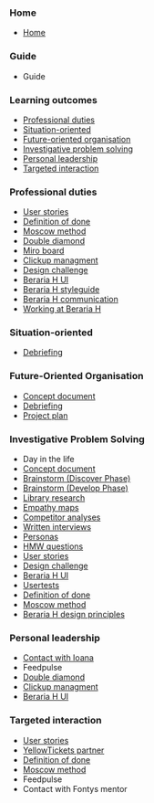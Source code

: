 ### Home

* [Home](https://git.fhict.nl/I476087/internship_berariah_s5_2023/-/wikis/home)

### Guide

* Guide

### Learning outcomes

* [Professional duties](https://git.fhict.nl/I476087/internship_berariah_s5_2023/-/wikis/Professional-duties)
* [Situation-oriented](https://git.fhict.nl/I476087/internship_berariah_s5_2023/-/wikis/Situation-oriented)
* [Future-oriented organisation](https://git.fhict.nl/I476087/internship_berariah_s5_2023/-/wikis/Future-Oriented-Organisation)
* [Investigative problem solving](https://git.fhict.nl/I476087/internship_berariah_s5_2023/-/wikis/Investigative-Problem-Solving)
* [Personal leadership](https://git.fhict.nl/I476087/internship_berariah_s5_2023/-/wikis/Personal-leadership)
* [Targeted interaction](https://git.fhict.nl/I476087/internship_berariah_s5_2023/-/wikis/Targeted-interaction)

### Professional duties

* [User stories](https://git.fhict.nl/I476087/internship_berariah_s5_2023/-/wikis/User-stories)
* [Definition of done](https://git.fhict.nl/I476087/internship_berariah_s5_2023/-/wikis/Definition-of-done)
* [Moscow method](https://git.fhict.nl/I476087/internship_berariah_s5_2023/-/wikis/Moscow-method)
* [Double diamond](https://git.fhict.nl/I476087/internship_berariah_s5_2023/-/wikis/Double-diamond)
* [Miro board](https://miro.com/app/board/uXjVMj2Vrlo=/?share_link_id=443120629052)
* [Clickup managment](https://git.fhict.nl/I476087/internship_berariah_s5_2023/-/wikis/Clickup-management)
* [Design challenge](https://git.fhict.nl/I476087/internship_berariah_s5_2023/-/wikis/Design-challenge)
* [Beraria H UI](https://git.fhict.nl/I476087/internship_berariah_s5_2023/-/wikis/Beraria-H-UI)
* [Beraria H styleguide](https://git.fhict.nl/I476087/internship_berariah_s5_2023/-/wikis/Beraria-H-styleguide)
* [Beraria H communication](https://git.fhict.nl/I476087/internship_berariah_s5_2023/-/wikis/Beraria-H-communication)
* [Working at Beraria H](https://git.fhict.nl/I476087/internship_berariah_s5_2023/-/wikis/Working-at-Beraria-H)

### Situation-oriented

* [Debriefing](https://git.fhict.nl/I476087/internship_berariah_s5_2023/-/wikis/uploads/9d56e1f8fe852d3ef5765f7b5d1ce942/Denisa_Coteanu_BerariaH_Initial_Debriefing.pdf)


### **Future-Oriented Organisation**

* [Concept document](https://git.fhict.nl/I476087/internship_berariah_s5_2023/-/wikis/Concept-document)
* [Debriefing](https://git.fhict.nl/I476087/internship_berariah_s5_2023/-/wikis/uploads/9d56e1f8fe852d3ef5765f7b5d1ce942/Denisa_Coteanu_BerariaH_Initial_Debriefing.pdf)
* [Project plan](https://git.fhict.nl/I476087/internship_berariah_s5_2023/-/wikis/uploads/972253c9a573cdac707c83d78c8400b3/Denisa_Coteanu_Project_Plan_BerariaH.pdf)

### **Investigative Problem Solving**

* Day in the life
* [Concept document](https://git.fhict.nl/I476087/internship_berariah_s5_2023/-/wikis/Concept-document)
* [Brainstorm (Discover Phase)](https://git.fhict.nl/I476087/internship_berariah_s5_2023/-/wikis/Brainstorm-(Discover-phase))
* [Brainstorm (Develop Phase)](https://git.fhict.nl/I476087/internship_berariah_s5_2023/-/wikis/Brainstorm-(Develop-Phase))
* [Library research](https://git.fhict.nl/I476087/internship_berariah_s5_2023/-/wikis/Library-research)
* [Empathy maps](https://git.fhict.nl/I476087/internship_berariah_s5_2023/-/wikis/Empathy-maps)
* [Competitor analyses](https://git.fhict.nl/I476087/internship_berariah_s5_2023/-/wikis/Competitor-analyses)
* [Written interviews](https://git.fhict.nl/I476087/internship_berariah_s5_2023/-/wikis/Written-Interviews)
* [Personas](https://git.fhict.nl/I476087/internship_berariah_s5_2023/-/wikis/Personas)
* [HMW questions](https://git.fhict.nl/I476087/internship_berariah_s5_2023/-/wikis/HMW-questions)
* [User stories](https://git.fhict.nl/I476087/internship_berariah_s5_2023/-/wikis/User-stories)
* [Design challenge](https://git.fhict.nl/I476087/internship_berariah_s5_2023/-/wikis/Design-challenge)
* [Beraria H UI](https://git.fhict.nl/I476087/internship_berariah_s5_2023/-/wikis/Beraria-H-UI)
* [Usertests](https://git.fhict.nl/I476087/internship_berariah_s5_2023/-/wikis/Usertests)
* [Definition of done](https://git.fhict.nl/I476087/internship_berariah_s5_2023/-/wikis/Definition-of-done)
* [Moscow method](https://git.fhict.nl/I476087/internship_berariah_s5_2023/-/wikis/Moscow-method)
* [Beraria H design principles](https://git.fhict.nl/I476087/internship_berariah_s5_2023/-/wikis/Design-principles)

### Personal leadership
* [Contact with Ioana](https://git.fhict.nl/I476087/internship_berariah_s5_2023/-/wikis/Contact-with-Ioana)
* Feedpulse
* [Double diamond](https://git.fhict.nl/I476087/internship_berariah_s5_2023/-/wikis/Double-diamond)
* [Clickup managment](https://git.fhict.nl/I476087/internship_berariah_s5_2023/-/wikis/Clickup-management)
* [Beraria H UI](https://git.fhict.nl/I476087/internship_berariah_s5_2023/-/wikis/Beraria-H-UI)

### Targeted interaction

* [User stories](https://git.fhict.nl/I476087/internship_berariah_s5_2023/-/wikis/User-stories)
* [YellowTickets partner](https://git.fhict.nl/I476087/internship_berariah_s5_2023/-/wikis/YellowTickets-partner)
* [Definition of done](https://git.fhict.nl/I476087/internship_berariah_s5_2023/-/wikis/Definition-of-done)
* [Moscow method](https://git.fhict.nl/I476087/internship_berariah_s5_2023/-/wikis/Moscow-method)
* Feedpulse
* Contact with Fontys mentor
